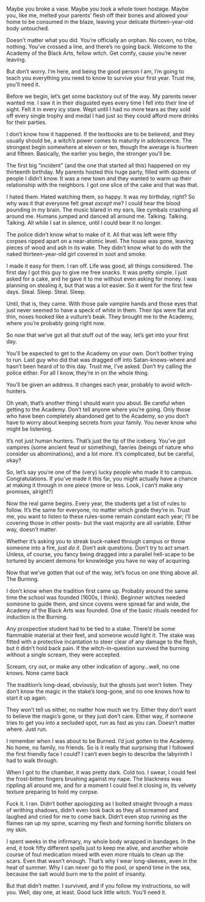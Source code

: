   Maybe you broke a vase. Maybe you took a whole town hostage. Maybe you, like me, melted your parents’ flesh off their bones and allowed your home to be consumed in the blaze, leaving your delicate thirteen-year-old body untouched. 

Doesn’t matter what you did. You’re officially an orphan. No coven, no tribe, nothing. You’ve crossed a line, and there’s no going back. Welcome to the Academy of the Black Arts, fellow witch. Get comfy, cause you’re never leaving.

But don’t worry. I’m here, and being the good person I am, I’m going to teach you everything you need to know to survive your first year. Trust me, you’ll need it. 

Before we begin, let’s get some backstory out of the way. My parents never wanted me. I saw it in their disgusted eyes every time I fell into their line of sight. Felt it in every icy stare. Wept until I had no more tears as they sold off every single trophy and medal I had just so they could afford more drinks for their parties.

I don’t know how it happened. If the textbooks are to be believed, and they usually should be, a witch’s power comes to maturity in adolescence. The strongest begin somewhere at eleven or ten, though the average is fourteen and fifteen. Basically, the earlier you begin, the stronger you’ll be.  

The first big “incident” (and the one that started all this) happened on my thirteenth birthday. My parents hosted this huge party, filled with dozens of people I didn’t know. It was a new town and they wanted to warm up their relationship with the neighbors. I got one slice of the cake and that was that. 

I hated them. Hated watching them, so happy. It was my birthday, right? So why was it that everyone felt great *except* me? I could hear the blood pounding in my brain. The music blared in my ears, like cymbals crashing all around me. Humans jumped and danced all around me. Talking. Talking. Talking. All while I sat in silence, until I could bear it no longer. 

The police didn’t know what to make of it. All that was left were fifty corpses ripped apart on a near-atomic level. The house was gone, leaving pieces of wood and ash in its wake. They didn’t know what to do with the naked thirteen-year-old girl covered in soot and smoke. 

I made it easy for them. I ran off. Life was good, all things considered. The first day I got this guy to give me free snacks. It was pretty simple. I just asked for a cake, and he gave it to me without even asking for money. I was planning on stealing it, but that was a lot easier. So it went for the first few days. Steal. Sleep. Steal. Sleep. 

Until, that is, they came. With those pale vampire hands and those eyes that just never seemed to have a speck of white in them. Their lips were flat and thin, noses hooked like a vulture’s beak. They brought me to the Academy, where you’re probably going right now.

So now that we’ve got all that stuff out of the way, let’s get into your first day. 

You’ll be expected to get to the Academy on your own. Don’t bother trying to run. Last guy who did that was dragged off into Satan-knows-where and hasn’t been heard of to this day. Trust me, I’ve asked. Don’t try calling the police either. For all I know, they’re in on the whole thing. 

You’ll be given an address. It changes each year, probably to avoid witch-hunters. 

Oh yeah, that’s another thing I should warn you about. Be careful when getting to the Academy. Don’t tell anyone where you’re going. Only those who have been completely abandoned get to the Academy, so you don’t have to worry about keeping secrets from your family. You never know who might be listening. 

It’s not just human hunters. That’s just the tip of the iceberg. You’ve got vampires (some ancient feud or something), faeries (beings of nature who consider us abominations), and a lot more. It’s complicated, but be careful, okay?

So, let’s say you’re one of the (very) lucky people who made it to campus. Congratulations. If you’ve made it this far, you might actually have a chance at making it through in one piece (more or less. Look, I can’t make any promises, alright?)

Now the real game begins. Every year, the students get a list of rules to follow. It’s the same for everyone, no matter which grade they’re in. Trust me, you want to listen to these rules-some remain constant each year; I’ll be covering those in other posts- but the vast majority are all variable. Either way, doesn’t matter. 

Whether it’s asking you to streak buck-naked through campus or throw someone into a fire, *just do it*. Don’t ask questions. Don’t try to act smart. Unless, of course, you fancy being dragged into a parallel hell-scape to be tortured by ancient demons for knowledge you have no way of acquiring.

Now that we’ve gotten that out of the way, let’s focus on one thing above all. The Burning. 

I don’t know when the tradition first came up. Probably around the same time the school was founded (1600s, I think). Beginner witches needed someone to guide them, and since covens were spread far and wide, the Academy of the Black Arts was founded. One of the basic rituals needed for induction is the Burning. 

Any prospective student had to be tied to a stake. There’d be some flammable material at their feet, and someone would light it. The stake was fitted with a protective incantation to steer clear of any damage to the flesh, but it didn’t hold back pain. If the witch-in-question survived the burning without a single scream, they were accepted.

Scream, cry out, or make any other indication of agony…well, no one knows. None came back

The tradition’s long-dead, obviously, but the ghosts just won’t listen. They don’t know the magic in the stake’s long-gone, and no one knows how to start it up again. 

They won’t tell us either, no matter how much we try. Either they don’t want to believe the magic’s gone, or they just don’t care. Either way, if someone tries to get you into a secluded spot, run as fast as you can. Doesn’t matter where. Just run. 

I remember when I was about to be Burned. I’d just gotten to the Academy. No home, no family, no friends. So is it really that surprising that I followed the first friendly face I could? I can’t even begin to describe the labyrinth I had to walk through. 

When I got to the chamber, it was pretty dark. Cold too. I swear, I could feel the frost-bitten fingers brushing against my nape. The blackness was rippling all around me, and for a moment I could feel it closing in, its velvety texture preparing to hold my corpse.

Fuck it. I ran. Didn’t bother apologizing as I bolted straight through a mass of writhing shadows, didn’t even look back as they all screamed and laughed and cried for me to come back. Didn’t even stop running as the flames ran up my spine, scarring my flesh and forming horrific blisters on my skin. 

I spent weeks in the infirmary, my whole body wrapped in bandages. In the end, it took fifty different spells just to keep me alive, and another whole course of foul medication mixed with even more rituals to clean up the scars. Even that wasn’t enough. That’s why I wear long-sleeves, even in the heat of summer. Why I can never go to the pool, or spend time in the sea, because the salt would burn me to the point of insanity. 

But that didn’t matter. I survived, and if you follow my instructions, so will you. Well, day one, at least. Good luck little witch. You’ll need it.